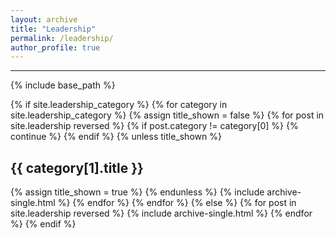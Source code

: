 ```yaml
---
layout: archive
title: "Leadership"
permalink: /leadership/
author_profile: true
---
```

<hr/>
{% include base_path %}

<!-- New style rendering if leadership categories are defined -->
{% if site.leadership_category %}
  {% for category in site.leadership_category  %}
    {% assign title_shown = false %}
    {% for post in site.leadership reversed %}
      {% if post.category != category[0] %}
        {% continue %}
      {% endif %}
      {% unless title_shown %}
        <h2>{{ category[1].title }}</h2>
        {% assign title_shown = true %}
      {% endunless %}
      {% include archive-single.html %}
    {% endfor %}
  {% endfor %}
{% else %}
  {% for post in site.leadership reversed %}
    {% include archive-single.html %}
  {% endfor %}
{% endif %}



